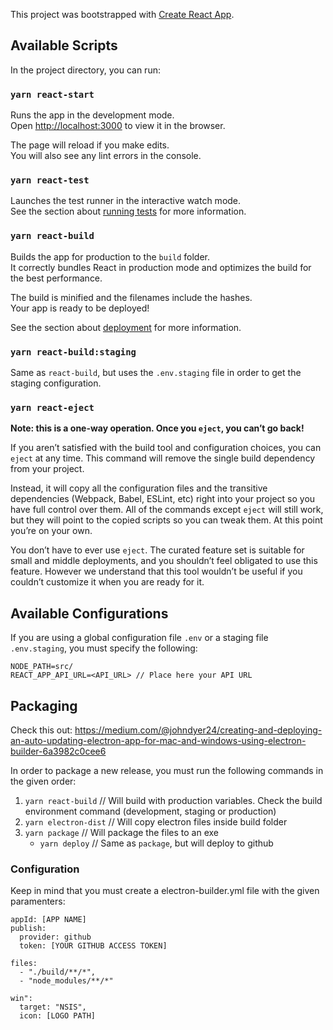 This project was bootstrapped with [Create React App](https://github.com/facebook/create-react-app).

## Available Scripts

In the project directory, you can run:

### `yarn react-start`

Runs the app in the development mode.<br />
Open [http://localhost:3000](http://localhost:3000) to view it in the browser.

The page will reload if you make edits.<br />
You will also see any lint errors in the console.

### `yarn react-test`

Launches the test runner in the interactive watch mode.<br />
See the section about [running tests](https://facebook.github.io/create-react-app/docs/running-tests) for more information.

### `yarn react-build`

Builds the app for production to the `build` folder.<br />
It correctly bundles React in production mode and optimizes the build for the best performance.

The build is minified and the filenames include the hashes.<br />
Your app is ready to be deployed!

See the section about [deployment](https://facebook.github.io/create-react-app/docs/deployment) for more information.

### `yarn react-build:staging`

Same as `react-build`, but uses the `.env.staging` file in order to get the staging configuration.

### `yarn react-eject`

**Note: this is a one-way operation. Once you `eject`, you can’t go back!**

If you aren’t satisfied with the build tool and configuration choices, you can `eject` at any time. This command will remove the single build dependency from your project.

Instead, it will copy all the configuration files and the transitive dependencies (Webpack, Babel, ESLint, etc) right into your project so you have full control over them. All of the commands except `eject` will still work, but they will point to the copied scripts so you can tweak them. At this point you’re on your own.

You don’t have to ever use `eject`. The curated feature set is suitable for small and middle deployments, and you shouldn’t feel obligated to use this feature. However we understand that this tool wouldn’t be useful if you couldn’t customize it when you are ready for it.

## Available Configurations

If you are using a global configuration file `.env` or a staging file `.env.staging`, you must specify the following:

```
NODE_PATH=src/
REACT_APP_API_URL=<API_URL> // Place here your API URL
```

## Packaging

Check this out: https://medium.com/@johndyer24/creating-and-deploying-an-auto-updating-electron-app-for-mac-and-windows-using-electron-builder-6a3982c0cee6

In order to package a new release, you must run the following commands in the given order:
1. `yarn react-build` // Will build with production variables. Check the build environment command (development, staging or production)
2. `yarn electron-dist` // Will copy electron files inside build folder
3. `yarn package` // Will package the files to an exe
   * `yarn deploy`  // Same as `package`, but will deploy to github

### Configuration

Keep in mind that you must create a electron-builder.yml file with the given paramenters:

```
appId: [APP NAME]
publish:
  provider: github
  token: [YOUR GITHUB ACCESS TOKEN]

files:
  - "./build/**/*",
  - "node_modules/**/*"

win":
  target: "NSIS",
  icon: [LOGO PATH]
```